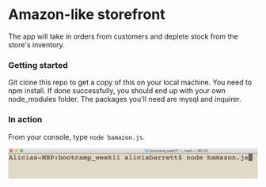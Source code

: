 # Amazon-like storefront

The app will take in orders from customers and deplete stock from the store's inventory.

### Getting started
Git clone this repo to get a copy of this on your local machine. You need to npm install. If done successfully, you should end up with your own node_modules folder. The packages you'll need are mysql and inquirer. 

### In action
From your console, type `node bamazon.js`. 

![step1](screenshots/step1.png?raw=true "Step 1")
